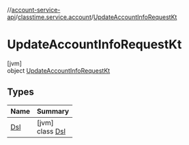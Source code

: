 //[account-service-api](../../../index.md)/[classtime.service.account](../index.md)/[UpdateAccountInfoRequestKt](index.md)

# UpdateAccountInfoRequestKt

[jvm]\
object [UpdateAccountInfoRequestKt](index.md)

## Types

| Name | Summary |
|---|---|
| [Dsl](-dsl/index.md) | [jvm]<br>class [Dsl](-dsl/index.md) |
